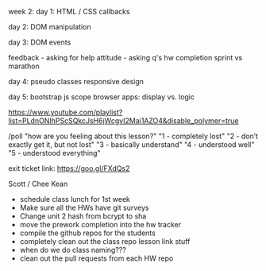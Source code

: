 week 2:
day 1:
HTML / CSS
callbacks

day 2:
DOM manipulation

day 3:
DOM events

feedback - asking for help
attitude - asking q's
hw completion
sprint vs marathon



day 4:
pseudo classes
responsive design

day 5:
bootstrap
js scope
browser apps: display vs. logic


https://www.youtube.com/playlist?list=PLdnONIhPScSQkcJsH6jWcgvI2Mai1AZO4&disable_polymer=true

/poll "how are you feeling about this lesson?" "1 - completely lost" "2 - don’t exactly get it, but not lost" "3 - basically understand" "4 - understood well" "5 - understood everything"

exit ticket link: https://goo.gl/FXdQs2

Scott / Chee Kean
- schedule class lunch for 1st week
- Make sure all the HWs have git surveys
- Change unit 2 hash from bcrypt to sha
- move the prework completion into the hw tracker
- compile the github repos for the students
- completely clean out the class repo lesson link stuff
- when do we do class naming???
- clean out the pull requests from each HW repo
